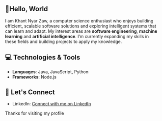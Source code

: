 ## 👋Hello, World

I am Khant Nyar Zaw, a computer science enthusiast who enjoys building efficient, scalable software solutions and exploring intelligent systems that can learn and adapt. My interest areas are **software engineering**, **machine learning** and **artificial intelligence**. I’m currently expanding my skills in these fields and building projects to apply my knowledge.

## 💻 Technologies & Tools

- **Languages**: Java, JavaScript, Python
- **Frameworks**: Node.js

## 🔗 Let's Connect

- LinkedIn: [Connect with me on LinkedIn](https://www.linkedin.com/in/khant-nyar-zaw)

Thanks for visiting my profile
